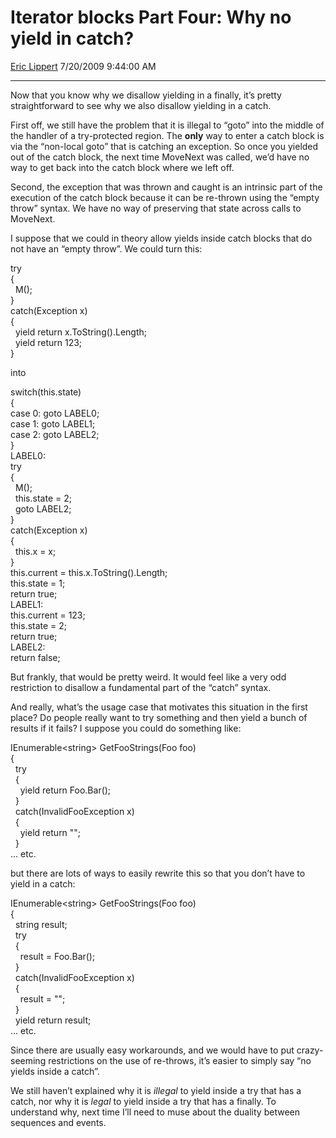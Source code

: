 # Iterator blocks Part Four: Why no yield in catch?

[Eric Lippert](https://social.msdn.microsoft.com/profile/Eric%20Lippert) 7/20/2009 9:44:00 AM

-----

Now that you know why we disallow yielding in a finally, it’s pretty straightforward to see why we also disallow yielding in a catch.

First off, we still have the problem that it is illegal to “goto” into the middle of the handler of a try-protected region. The **only** way to enter a catch block is via the “non-local goto” that is catching an exception. So once you yielded out of the catch block, the next time MoveNext was called, we’d have no way to get back into the catch block where we left off.

Second, the exception that was thrown and caught is an intrinsic part of the execution of the catch block because it can be re-thrown using the “empty throw” syntax. We have no way of preserving that state across calls to MoveNext.

I suppose that we could in theory allow yields inside catch blocks that do not have an “empty throw”. We could turn this:

 

try  
{  
  M();  
}  
catch(Exception x)  
{  
  yield return x.ToString().Length;  
  yield return 123;  
}

into

 

switch(this.state)  
{  
case 0: goto LABEL0;  
case 1: goto LABEL1;  
case 2: goto LABEL2;  
}  
LABEL0:  
try  
{  
  M();   
  this.state = 2;  
  goto LABEL2;  
}  
catch(Exception x)  
{  
  this.x = x;   
}  
this.current = this.x.ToString().Length;  
this.state = 1;  
return true;  
LABEL1:  
this.current = 123;  
this.state = 2;  
return true;  
LABEL2:  
return false;

But frankly, that would be pretty weird. It would feel like a very odd restriction to disallow a fundamental part of the “catch” syntax.

And really, what’s the usage case that motivates this situation in the first place? Do people really want to try something and then yield a bunch of results if it fails? I suppose you could do something like:

 

IEnumerable\<string\> GetFooStrings(Foo foo)  
{  
  try  
  {  
    yield return Foo.Bar();  
  }  
  catch(InvalidFooException x)  
  {  
    yield return "";  
  }  
… etc.  

but there are lots of ways to easily rewrite this so that you don’t have to yield in a catch:

IEnumerable\<string\> GetFooStrings(Foo foo)  
{  
  string result;  
  try  
  {  
    result = Foo.Bar();  
  }  
  catch(InvalidFooException x)  
  {  
    result = "";  
  }  
  yield return result;  
… etc.  

Since there are usually easy workarounds, and we would have to put crazy-seeming restrictions on the use of re-throws, it’s easier to simply say “no yields inside a catch”.

We still haven’t explained why it is *illegal* to yield inside a try that has a catch, nor why it is *legal* to yield inside a try that has a finally. To understand why, next time I’ll need to muse about the duality between sequences and events.

